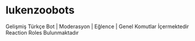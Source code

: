 # lukenzoobots
Gelişmiş Türkçe Bot | Moderasyon | Eğlence | Genel Komutlar İçermektedir Reaction Roles Bulunmaktadır
